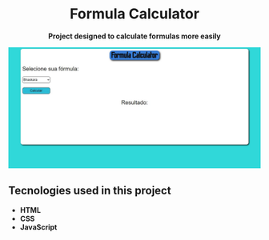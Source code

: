  <h1 align="center"> Formula Calculator </h1>
 <p align="center"> <strong>Project designed to calculate formulas more easily</strong> </p>
 <img src="print-site.jpg" alt="print do site" width="700" heigth="500">
 <br>
<h2>Tecnologies used in this project </h2>
<ul>
 <li><strong> HTML <strong></li>
 <li><strong> CSS <strong></li>
 <li><strong> JavaScript <strong></li>
<ul>
